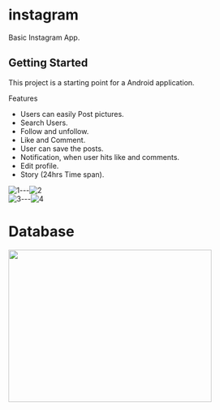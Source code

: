 # instagram

Basic Instagram App.

## Getting Started 

This project is a starting point for a Android application.

Features
- Users can easily Post pictures.
- Search Users.
- Follow and unfollow.
- Like and Comment.
- User can save the posts.
- Notification, when user hits like and comments.
- Edit profile.
- Story (24hrs Time span).

![1](https://user-images.githubusercontent.com/66123919/88883225-6bbdb480-d251-11ea-8ebe-fbb2dd55b0f0.gif)---![2](https://user-images.githubusercontent.com/66123919/88883228-6d877800-d251-11ea-8a79-7d05a54449d3.gif)</br>
![3](https://user-images.githubusercontent.com/66123919/88883234-72e4c280-d251-11ea-84c4-941ecd8e5ec1.gif)---![4](https://user-images.githubusercontent.com/66123919/88883235-7415ef80-d251-11ea-8f75-ef593acce5fe.gif)


# Database 

<img src="https://cdn-media-1.freecodecamp.org/images/0*CPTNvq87xG-sUGdx.png" height="300" width="400">

